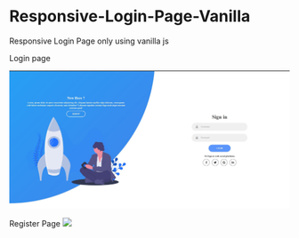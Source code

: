 # Responsive-Login-Page-Vanilla
Responsive Login Page only using vanilla js

Login page

![](img/example.JPG)


Register Page
![](img/exmple2.JPG)
